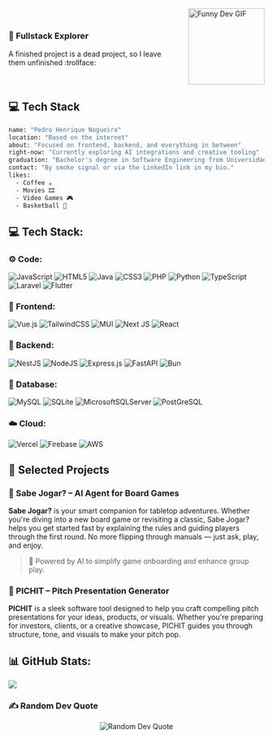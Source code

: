 <div style="display: flex; align-items: center; justify-content: space-between; gap: 20px;">
  <div>
    <h3>🚀 Fullstack Explorer</h3>
    <p>A finished project is a dead project, so I leave them unfinished :trollface:</p>
  </div>
  <img src="https://media4.giphy.com/media/v1.Y2lkPTc5MGI3NjExbXN1cG8zYjlrdGVvZTMyM3Y5ajZjaW15NnFncWo2Mmg2ZmFhaG9rMyZlcD12MV9pbnRlcm5hbF9naWZfYnlfaWQmY3Q9Zw/VFNLKgxi819ugPTiq9/giphy.gif" alt="Funny Dev GIF" width="150" />
</div>


## 💻 Tech Stack

```bash
name: "Pedro Henrique Nogueira"
location: "Based on the internet"
about: "Focused on frontend, backend, and everything in between"
right-now: "Currently exploring AI integrations and creative tooling"
graduation: "Bachelor's degree in Software Engineering from Universidade de Brasília"
contact: "By smoke signal or via the LinkedIn link in my bio."
likes:
  - Coffee ☕
  - Movies 🎞️
  - Video Games 🎮
  - Basketball 🏀
```





## 💻 Tech Stack:
### ⚙️ Code: 
![JavaScript](https://img.shields.io/badge/javascript-%23323330.svg?style=for-the-badge&logo=javascript&logoColor=%23F7DF1E) ![HTML5](https://img.shields.io/badge/html5-%23E34F26.svg?style=for-the-badge&logo=html5&logoColor=white) ![Java](https://img.shields.io/badge/java-%23ED8B00.svg?style=for-the-badge&logo=openjdk&logoColor=white) ![CSS3](https://img.shields.io/badge/css3-%231572B6.svg?style=for-the-badge&logo=css3&logoColor=white) ![PHP](https://img.shields.io/badge/php-%23777BB4.svg?style=for-the-badge&logo=php&logoColor=white) ![Python](https://img.shields.io/badge/python-3670A0?style=for-the-badge&logo=python&logoColor=ffdd54) ![TypeScript](https://img.shields.io/badge/typescript-%23007ACC.svg?style=for-the-badge&logo=typescript&logoColor=white) ![Laravel](https://img.shields.io/badge/laravel-%23FF2D20.svg?style=for-the-badge&logo=laravel&logoColor=white) ![Flutter](https://img.shields.io/badge/Flutter-%2302569B.svg?style=for-the-badge&logo=Flutter&logoColor=white)
### 🎨 Frontend: 
 ![Vue.js](https://img.shields.io/badge/vue.js-%2335495e.svg?style=for-the-badge&logo=vuedotjs&logoColor=%234FC08D) ![TailwindCSS](https://img.shields.io/badge/tailwindcss-%2338B2AC.svg?style=for-the-badge&logo=tailwind-css&logoColor=white) ![MUI](https://img.shields.io/badge/MUI-%230081CB.svg?style=for-the-badge&logo=mui&logoColor=white)  ![Next JS](https://img.shields.io/badge/Next-black?style=for-the-badge&logo=next.js&logoColor=white)  ![React](https://img.shields.io/badge/react-%2320232a.svg?style=for-the-badge&logo=react&logoColor=%2361DAFB)
### 🧠 Backend:
 ![NestJS](https://img.shields.io/badge/nestjs-%23E0234E.svg?style=for-the-badge&logo=nestjs&logoColor=white) ![NodeJS](https://img.shields.io/badge/node.js-6DA55F?style=for-the-badge&logo=node.js&logoColor=white) ![Express.js](https://img.shields.io/badge/express.js-%23404d59.svg?style=for-the-badge&logo=express&logoColor=%2361DAFB) ![FastAPI](https://img.shields.io/badge/FastAPI-005571?style=for-the-badge&logo=fastapi) ![Bun](https://img.shields.io/badge/Bun-%23000000.svg?style=for-the-badge&logo=bun&logoColor=white)
### 📝 Database:
 ![MySQL](https://img.shields.io/badge/mysql-4479A1.svg?style=for-the-badge&logo=mysql&logoColor=white) ![SQLite](https://img.shields.io/badge/sqlite-%2307405e.svg?style=for-the-badge&logo=sqlite&logoColor=white) ![MicrosoftSQLServer](https://img.shields.io/badge/Microsoft%20SQL%20Server-CC2927?style=for-the-badge&logo=microsoft%20sql%20server&logoColor=white) ![PostGreSQL](https://img.shields.io/badge/postgresql-4479A1.svg?style=for-the-badge&logo=postgresql&logoColor=white)
### ☁️ Cloud:
 ![Vercel](https://img.shields.io/badge/vercel-%23000000.svg?style=for-the-badge&logo=vercel&logoColor=white) ![Firebase](https://img.shields.io/badge/firebase-%23039BE5.svg?style=for-the-badge&logo=firebase) ![AWS](https://img.shields.io/badge/AWS-%23FF9900.svg?style=for-the-badge&logo=amazon-aws&logoColor=white) 

## 📌 Selected Projects

### 🎲 Sabe Jogar? – AI Agent for Board Games  
**Sabe Jogar?** is your smart companion for tabletop adventures. Whether you're diving into a new board game or revisiting a classic, Sabe Jogar? helps you get started fast by explaining the rules and guiding players through the first round. No more flipping through manuals — just ask, play, and enjoy.  
> 🧠 Powered by AI to simplify game onboarding and enhance group play.

### 🎤 PICHIT – Pitch Presentation Generator  
**PICHIT** is a sleek software tool designed to help you craft compelling pitch presentations for your ideas, products, or visuals. Whether you're preparing for investors, clients, or a creative showcase, PICHIT guides you through structure, tone, and visuals to make your pitch pop.  

 
## 📊 GitHub Stats:
![](https://github-readme-stats.vercel.app/api/top-langs/?username=phnog&theme=dark&hide_border=false&include_all_commits=false&count_private=false&layout=compact)


### ✍️ Random Dev Quote
<div align="center">
  <img src="https://quotes-github-readme.vercel.app/api?type=vertical&theme=tokyonight" alt="Random Dev Quote" />
</div>



